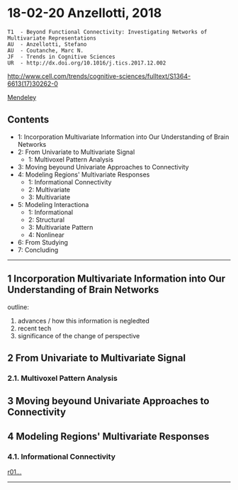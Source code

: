 <!--
@Author: shumez
@Date:   2017-03-19 14:45:00
@Project: Chaier
@Filename: 180220_Anzellotti_2018#cahier.md
@Last modified by:   shumez
@Last modified time: 2018-03-29 18:41:55
-->


18-02-20 Anzellotti, 2018
=========================

```
T1  - Beyond Functional Connectivity: Investigating Networks of Multivariate Representations
AU  - Anzellotti, Stefano
AU  - Coutanche, Marc N.
JF  - Trends in Cognitive Sciences
UR  - http://dx.doi.org/10.1016/j.tics.2017.12.002
```
http://www.cell.com/trends/cognitive-sciences/fulltext/S1364-6613(17)30262-0


<!-- [orig...][orig]   -->
[Mendeley]


Contents
--------

- 1: Incorporation Multivariate Information into Our Understanding of Brain Networks
- 2: From Univariate to Multivariate Signal
    - 1: Multivoxel Pattern Analysis
- 3: Moving beyound Univariate Approaches to Connectivity
- 4: Modeling Regions' Multivariate Responses
    - 1: Informational Connectivity
    - 2: Multivariate
    - 3: Multivariate
- 5: Modeling Interactiona
    - 1: Informational
    - 2: Structural
    - 3: Multivariate Pattern
    - 4: Nonlinear
- 6: From Studying
- 7: Concluding


---


1 Incorporation Multivariate Information into Our Understanding of Brain Networks
---------------------------------------------------------------------------------

outline:

1. advances / how this information is negledted
2. recent tech
3. significance of the change of perspective


2 From Univariate to Multivariate Signal
----------------------------------------

### 2.1. Multivoxel Pattern Analysis


3 Moving beyound Univariate Approaches to Connectivity
------------------------------------------------------




4 Modeling Regions' Multivariate Responses
------------------------------------------

### 4.1. Informational Connectivity





[r01...][r01]




---
[orig]: /./ "..."
[Mendeley]: https://www.mendeley.com/viewer/?fileId=2308889e-74ec-535f-510a-e84f7db771ab&documentId=3da3e288-289f-30ee-80dd-975003e6aee6 "..."
[r01]: /./ "..."

